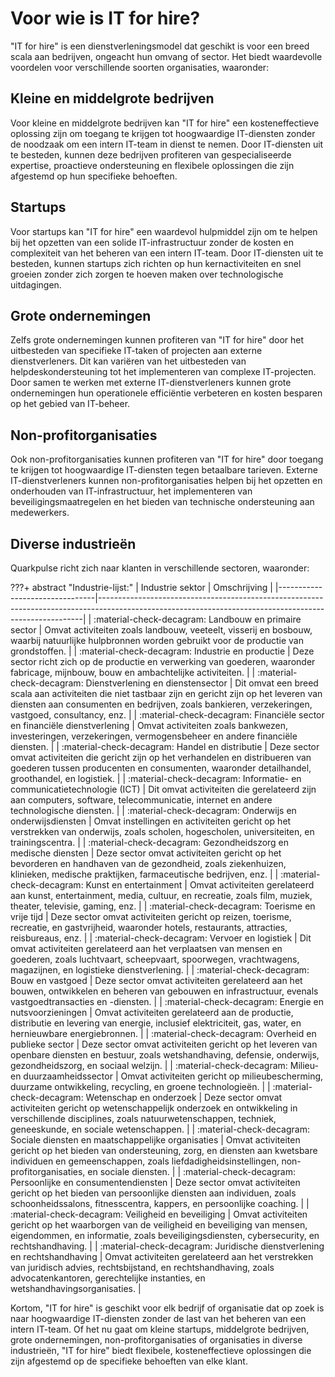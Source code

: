# Voor wie is IT for hire?

"IT for hire" is een dienstverleningsmodel dat geschikt is voor een breed scala aan bedrijven, ongeacht hun omvang of sector. Het biedt waardevolle voordelen voor verschillende soorten organisaties, waaronder:

## Kleine en middelgrote bedrijven

Voor kleine en middelgrote bedrijven kan "IT for hire" een kosteneffectieve oplossing zijn om toegang te krijgen tot hoogwaardige IT-diensten zonder de noodzaak om een intern IT-team in dienst te nemen. Door IT-diensten uit te besteden, kunnen deze bedrijven profiteren van gespecialiseerde expertise, proactieve ondersteuning en flexibele oplossingen die zijn afgestemd op hun specifieke behoeften.

## Startups

Voor startups kan "IT for hire" een waardevol hulpmiddel zijn om te helpen bij het opzetten van een solide IT-infrastructuur zonder de kosten en complexiteit van het beheren van een intern IT-team. Door IT-diensten uit te besteden, kunnen startups zich richten op hun kernactiviteiten en snel groeien zonder zich zorgen te hoeven maken over technologische uitdagingen.

## Grote ondernemingen

Zelfs grote ondernemingen kunnen profiteren van "IT for hire" door het uitbesteden van specifieke IT-taken of projecten aan externe dienstverleners. Dit kan variëren van het uitbesteden van helpdeskondersteuning tot het implementeren van complexe IT-projecten. Door samen te werken met externe IT-dienstverleners kunnen grote ondernemingen hun operationele efficiëntie verbeteren en kosten besparen op het gebied van IT-beheer.

## Non-profitorganisaties

Ook non-profitorganisaties kunnen profiteren van "IT for hire" door toegang te krijgen tot hoogwaardige IT-diensten tegen betaalbare tarieven. Externe IT-dienstverleners kunnen non-profitorganisaties helpen bij het opzetten en onderhouden van IT-infrastructuur, het implementeren van beveiligingsmaatregelen en het bieden van technische ondersteuning aan medewerkers.

## Diverse industrieën

Quarkpulse richt zich naar klanten in verschillende sectoren, waaronder:

???+ abstract "Industrie-lijst:"
    | Industrie sektor               | Omschrijving                                                                                                                                           |
    |--------------------------------|--------------------------------------------------------------------------------------------------------------------------------------------------------|
    | :material-check-decagram: Landbouw en primaire sector    | Omvat activiteiten zoals landbouw, veeteelt, visserij en bosbouw, waarbij natuurlijke hulpbronnen worden gebruikt voor de productie van grondstoffen. |
    | :material-check-decagram: Industrie en productie         | Deze sector richt zich op de productie en verwerking van goederen, waaronder fabricage, mijnbouw, bouw en ambachtelijke activiteiten.                                                |
    | :material-check-decagram: Dienstverlening en dienstensector | Dit omvat een breed scala aan activiteiten die niet tastbaar zijn en gericht zijn op het leveren van diensten aan consumenten en bedrijven, zoals bankieren, verzekeringen, vastgoed, consultancy, enz. |
    | :material-check-decagram: Financiële sector en financiële dienstverlening | Omvat activiteiten zoals bankwezen, investeringen, verzekeringen, vermogensbeheer en andere financiële diensten.                                                                                   |
    | :material-check-decagram: Handel en distributie         | Deze sector omvat activiteiten die gericht zijn op het verhandelen en distribueren van goederen tussen producenten en consumenten, waaronder detailhandel, groothandel, en logistiek.                   |
    | :material-check-decagram: Informatie- en communicatietechnologie (ICT) | Dit omvat activiteiten die gerelateerd zijn aan computers, software, telecommunicatie, internet en andere technologische diensten.                                                            |
    | :material-check-decagram: Onderwijs en onderwijsdiensten | Omvat instellingen en activiteiten gericht op het verstrekken van onderwijs, zoals scholen, hogescholen, universiteiten, en trainingscentra.                                                     |
    | :material-check-decagram: Gezondheidszorg en medische diensten | Deze sector omvat activiteiten gericht op het bevorderen en handhaven van de gezondheid, zoals ziekenhuizen, klinieken, medische praktijken, farmaceutische bedrijven, enz.                          |
    | :material-check-decagram: Kunst en entertainment        | Omvat activiteiten gerelateerd aan kunst, entertainment, media, cultuur, en recreatie, zoals film, muziek, theater, televisie, gaming, enz.                                                     |
    | :material-check-decagram: Toerisme en vrije tijd        | Deze sector omvat activiteiten gericht op reizen, toerisme, recreatie, en gastvrijheid, waaronder hotels, restaurants, attracties, reisbureaus, enz.                                              |
    | :material-check-decagram: Vervoer en logistiek          | Dit omvat activiteiten gerelateerd aan het verplaatsen van mensen en goederen, zoals luchtvaart, scheepvaart, spoorwegen, vrachtwagens, magazijnen, en logistieke dienstverlening.                  |
    | :material-check-decagram: Bouw en vastgoed              | Deze sector omvat activiteiten gerelateerd aan het bouwen, ontwikkelen en beheren van gebouwen en infrastructuur, evenals vastgoedtransacties en -diensten.                                           |
    | :material-check-decagram: Energie en nutsvoorzieningen  | Omvat activiteiten gerelateerd aan de productie, distributie en levering van energie, inclusief elektriciteit, gas, water, en hernieuwbare energiebronnen.                                         |
    | :material-check-decagram: Overheid en publieke sector   | Deze sector omvat activiteiten gericht op het leveren van openbare diensten en bestuur, zoals wetshandhaving, defensie, onderwijs, gezondheidszorg, en sociaal welzijn.                                   |
    | :material-check-decagram: Milieu- en duurzaamheidssector | Omvat activiteiten gericht op milieubescherming, duurzame ontwikkeling, recycling, en groene technologieën.                                                                                    |
    | :material-check-decagram: Wetenschap en onderzoek       | Deze sector omvat activiteiten gericht op wetenschappelijk onderzoek en ontwikkeling in verschillende disciplines, zoals natuurwetenschappen, techniek, geneeskunde, en sociale wetenschappen. |
    | :material-check-decagram: Sociale diensten en maatschappelijke organisaties | Omvat activiteiten gericht op het bieden van ondersteuning, zorg, en diensten aan kwetsbare individuen en gemeenschappen, zoals liefdadigheidsinstellingen, non-profitorganisaties, en sociale diensten. |
    | :material-check-decagram: Persoonlijke en consumentendiensten | Deze sector omvat activiteiten gericht op het bieden van persoonlijke diensten aan individuen, zoals schoonheidssalons, fitnesscentra, kappers, en persoonlijke coaching.                                       |
    | :material-check-decagram: Veiligheid en beveiliging     | Omvat activiteiten gericht op het waarborgen van de veiligheid en beveiliging van mensen, eigendommen, en informatie, zoals beveiligingsdiensten, cybersecurity, en rechtshandhaving.                   |
    | :material-check-decagram: Juridische dienstverlening en rechtshandhaving | Omvat activiteiten gerelateerd aan het verstrekken van juridisch advies, rechtsbijstand, en rechtshandhaving, zoals advocatenkantoren, gerechtelijke instanties, en wetshandhavingsorganisaties.             |




Kortom, "IT for hire" is geschikt voor elk bedrijf of organisatie dat op zoek is naar hoogwaardige IT-diensten zonder de last van het beheren van een intern IT-team. Of het nu gaat om kleine startups, middelgrote bedrijven, grote ondernemingen, non-profitorganisaties of organisaties in diverse industrieën, "IT for hire" biedt flexibele, kosteneffectieve oplossingen die zijn afgestemd op de specifieke behoeften van elke klant.

